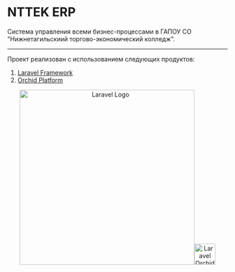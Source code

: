 # NTTEK ERP
Система управления всеми бизнес-процессами в ГАПОУ СО "Нижнетагильскиий торгово-экономический колледж".

------------
Проект реализован с использованием следующих продуктов:
 1. [Laravel Framework](https://github.com/laravel/framework "Laravel Framework")
 2. [Orchid Platform](https://github.com/orchidsoftware/platform "Orchid Platform")

<p align="center"><a href="https://laravel.com" target="_blank"><img src="https://raw.githubusercontent.com/laravel/art/master/logo-lockup/5%20SVG/2%20CMYK/1%20Full%20Color/laravel-logolockup-cmyk-red.svg" width="400" alt="Laravel Logo"></a><a href="https://orchid.software/"><img src="https://orchid.software/img/logo-laravel-style.svg" alt="Laravel Orchid" height="48"></a></p>